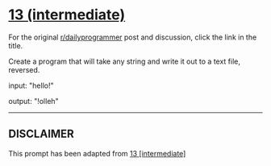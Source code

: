 # [13 (intermediate)](https://www.reddit.com/r/dailyprogrammer/comments/pzo7g/2212012_challenge_13_intermediate/)

For the original [r/dailyprogrammer](https://www.reddit.com/r/dailyprogrammer/) post and discussion, click the link in the title.

Create a program that will take any string and write it out to a text file, reversed. 

input: "hello!"

output: "!olleh"


----
## **DISCLAIMER**
This prompt has been adapted from [13 [intermediate]](https://www.reddit.com/r/dailyprogrammer/comments/pzo7g/2212012_challenge_13_intermediate/
)
